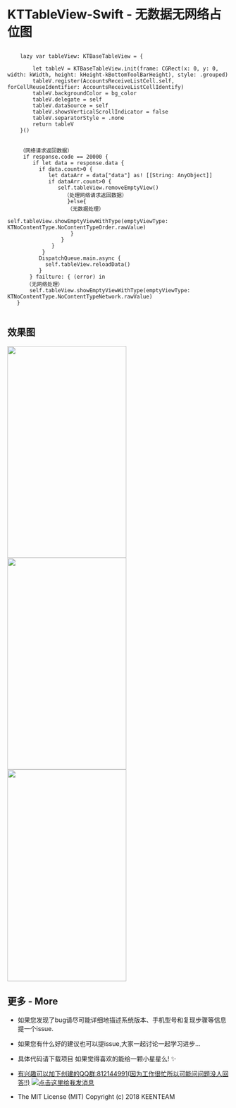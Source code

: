 # KTTableView-Swift - 无数据无网络占位图

## <a id="KTTableView-Swift TableView配置"></a> 
```
    lazy var tableView: KTBaseTableView = {
        
        let tableV = KTBaseTableView.init(frame: CGRect(x: 0, y: 0, width: kWidth, height: kHeight-kBottomToolBarHeight), style: .grouped)
        tableV.register(AccountsReceiveListCell.self, forCellReuseIdentifier: AccountsReceiveListCellIdentify)
        tableV.backgroundColor = bg_color
        tableV.delegate = self
        tableV.dataSource = self
        tableV.showsVerticalScrollIndicator = false
        tableV.separatorStyle = .none
        return tableV
    }()
```
## <a id="KTTableView-Swift网络请求"></a> 
``` 
    （网络请求返回数据）
     if response.code == 20000 {
        if let data = response.data {
          if data.count>0 {
             let dataArr = data["data"] as! [[String: AnyObject]]
             if dataArr.count>0 {
                self.tableView.removeEmptyView()
                  （处理网络请求返回数据）
                   }else{
                   （无数据处理）
                    self.tableView.showEmptyViewWithType(emptyViewType: KTNoContentType.NoContentTypeOrder.rawValue)
                    }
                 }
              }
           }
          DispatchQueue.main.async {
            self.tableView.reloadData()
          }
       } failture: { (error) in
      （无网络处理）
       self.tableView.showEmptyViewWithType(emptyViewType: KTNoContentType.NoContentTypeNetwork.rawValue)
   }
 
``` 

## 效果图

<img src="http://qjyvam1s5.hd-bkt.clouddn.com/Simulator%20Screen%20Shot%20-%20iPhone%2012%20-%202020-11-18%20at%2009.09.43.png" width="270" height="480">
<img src="http://qjyvam1s5.hd-bkt.clouddn.com/Simulator%20Screen%20Shot%20-%20iPhone%2012%20-%202020-11-18%20at%2009.10.05.png" width="270" height="480"> <img src="http://qjyvam1s5.hd-bkt.clouddn.com/Simulator%20Screen%20Shot%20-%20iPhone%2012%20-%202020-11-18%20at%2009.09.51.png" width="270" height="480">


## <a id="更多"></a>  更多 - More

- 如果您发现了bug请尽可能详细地描述系统版本、手机型号和复现步骤等信息 提一个issue.

- 如果您有什么好的建议也可以提issue,大家一起讨论一起学习进步...

- 具体代码请下载项目  如果觉得喜欢的能给一颗小星星么!  ✨ 

- [有兴趣可以加下创建的QQ群:812144991(因为工作很忙所以可能问问题没人回答!!)](//shang.qq.com/wpa/qunwpa?idkey=ebd8d6809c83b4d6b4a18b688621cb73ded0cce092b4d1f734e071a58dd37c26) <a target="_blank" href="http://wpa.qq.com/msgrd?v=3&uin=294005139&site=qq&menu=yes"><img border="0" src="" alt="点击这里给我发消息" title="点击这里给我发消息"/></a>
- The MIT License (MIT)                  Copyright (c) 2018 KEENTEAM

